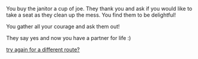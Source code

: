 You buy the janitor a cup of joe. They thank you and ask if you would like to take a seat as they clean up the mess. You find them to be delightful!

You gather all your courage and ask them out!

They say yes and now you have a partner for life :)

[try again for a different route?](../decision.md)
